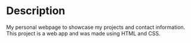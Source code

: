 # Description
My personal webpage to showcase my projects and contact information. This project is a web app and was made using HTML and CSS.
